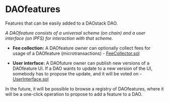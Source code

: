 # DAOfeatures
Features that can be easily added to a DAOstack DAO.

*A DAOfeature consists of a universal scheme (on chain) and a user interface (on IPFS) for interaction with that scheme.*

- **Fee collection:** A DAOfeature owner can optionally collect fees for usage of a DAOfeature (microtransactions) - [FeeCollector.sol](https://github.com/dOrgTech/DAOfeatures/blob/master/features/tokenRegistry/contracts/FeeCollector.sol)

- **User interface:** A DAOfuture owner can publish new versions of a DAOfeature UI. If a DAO wants to update to a new version of the UI, somebody has to propose the update, and it will be voted on - [UserInterface.sol](https://github.com/dOrgTech/DAOfeatures/blob/master/features/tokenRegistry/contracts/UserInterface.sol)

In the future, it will be possible to browse a registry of DAOfeatures, where it will be a one-click operation to propose to add a feature to a DAO.

